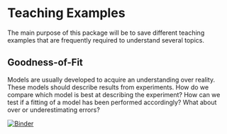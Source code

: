 # Teaching Examples

The main purpose of this package will be to save different teaching examples 
that are frequently required to understand several topics.

## Goodness-of-Fit

Models are usually developed to acquire an understanding over reality. These 
models should describe results from experiments. How do we compare which model 
is best at describing the experiment? How can we test if a fitting of a model 
has been performed accordingly? What about over or underestimating errors?

[![Binder](https://mybinder.org/badge_logo.svg)](https://mybinder.org/v2/gh/acorbat/teaching/master?filepath=goodness_of_fit.ipynb) 